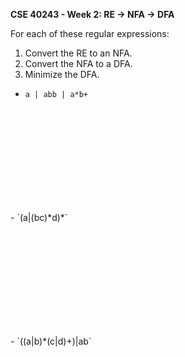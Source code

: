 **CSE 40243 - Week 2: RE -> NFA -> DFA**

For each of these regular expressions:
1. Convert the RE to an NFA.
2. Convert the NFA to a DFA.
3. Minimize the DFA.

- `a | abb | a*b+`
<p><br><br><br><br><br><br><br><br><br></p>
- `(a|(bc)*d)*`
<p><br><br><br><br><br><br><br><br><br></p>
- `((a|b)*(c|d)+)|ab`
<p><br><br><br><br><br><br><br><br><br></p>
